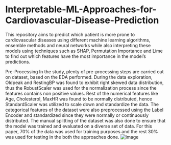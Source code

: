 # Interpretable-ML-Approaches-for-Cardiovascular-Disease-Prediction
This repository aims to predict which patient is more prone to cardiovascular diseases using different machine learning algorithms, ensemble methods and neural networks while also interpreting these models using techniques such as SHAP, Permutation Importance and Lime to find out which features have the most importance in the model’s predictions.

Pre-Processing
In the study, plenty of pre-processing steps are carried out on dataset, based on the EDA performed. During the data exploration, Oldpeak and RestingBP was found to exhibit right skewed data distribution, thus the RobustScaler was used for the normalization process since the features contains non positive values. Rest of the numerical features like Age, Cholesterol, MaxHR was found to be normally distributed, hence StandardScaler was utilized to scale down and standardize the data. The categorical features of the dataset were also preprocessed using the Label Encoder and standardized since they were normally or continuously distributed. The manual splitting of the dataset was also done to ensure that the model was trained and evaluated on a diverse set of data. For this paper, 70% of the data was used for training purposes and the rest 30% was used for testing in the both the approaches done.
![image](https://github.com/user-attachments/assets/9d84b196-a9ce-4aed-81d0-bf730a0d010a)
